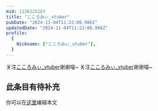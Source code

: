 ```yaml
---
mid: 1126225283
title: "こころみぃ_vtuber"
pubDate: "2024-11-04T11:22:08.986Z"
updatedDate: "2024-11-04T11:22:08.986Z"
profile:
  {
    Nickname: ["こころみぃ_vtuber"],
  }
---
```


关注[こころみぃ_vtuber](https://space.bilibili.com/1126225283)谢谢喵~ 关注[こころみぃ_vtuber](https://space.bilibili.com/1126225283)谢谢喵~

## 此条目有待补充
你可以在[这里](https://github.com/Yuhanawa/VTuber.ICU/edit/master/src/content/v/こころみぃ_vtuber/index.md)编辑本文

